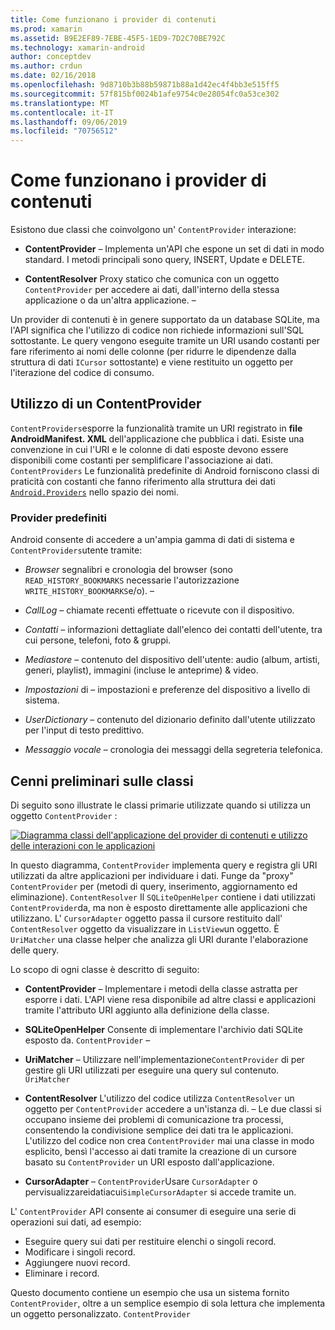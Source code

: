 ```yaml
---
title: Come funzionano i provider di contenuti
ms.prod: xamarin
ms.assetid: B9E2EF89-7EBE-45F5-1ED9-7D2C70BE792C
ms.technology: xamarin-android
author: conceptdev
ms.author: crdun
ms.date: 02/16/2018
ms.openlocfilehash: 9d8710b3b88b59871b88a1d42ec4f4bb3e515ff5
ms.sourcegitcommit: 57f815bf0024b1afe9754c0e28054fc0a53ce302
ms.translationtype: MT
ms.contentlocale: it-IT
ms.lasthandoff: 09/06/2019
ms.locfileid: "70756512"
---
```

# <a name="how-content-providers-work"></a>Come funzionano i provider di contenuti

Esistono due classi che coinvolgono un' `ContentProvider` interazione:

- **ContentProvider** &ndash; Implementa un'API che espone un set di dati in modo standard. I metodi principali sono query, INSERT, Update e DELETE.

- **ContentResolver** Proxy statico che comunica con un oggetto `ContentProvider` per accedere ai dati, dall'interno della stessa applicazione o da un'altra applicazione. &ndash;

Un provider di contenuti è in genere supportato da un database SQLite, ma l'API significa che l'utilizzo di codice non richiede informazioni sull'SQL sottostante. Le query vengono eseguite tramite un URI usando costanti per fare riferimento ai nomi delle colonne (per ridurre le dipendenze dalla struttura di dati `ICursor` sottostante) e viene restituito un oggetto per l'iterazione del codice di consumo.

## <a name="consuming-a-contentprovider"></a>Utilizzo di un ContentProvider

`ContentProviders`esporre la funzionalità tramite un URI registrato in **file AndroidManifest. XML** dell'applicazione che pubblica i dati. Esiste una convenzione in cui l'URI e le colonne di dati esposte devono essere disponibili come costanti per semplificare l'associazione ai dati. `ContentProviders` Le funzionalità predefinite di Android forniscono classi di praticità con costanti che fanno riferimento alla struttura dei dati [`Android.Providers`](xref:Android.Provider) nello spazio dei nomi.

### <a name="built-in-providers"></a>Provider predefiniti

Android consente di accedere a un'ampia gamma di dati di sistema e `ContentProviders`utente tramite:

- *Browser* segnalibri e cronologia del browser (sono `READ_HISTORY_BOOKMARKS` necessarie l'autorizzazione `WRITE_HISTORY_BOOKMARKS`e/o). &ndash;

- *CallLog* &ndash; chiamate recenti effettuate o ricevute con il dispositivo.

- *Contatti* &ndash; informazioni dettagliate dall'elenco dei contatti dell'utente, tra cui persone, telefoni, foto & gruppi.

- *Mediastore* &ndash; contenuto del dispositivo dell'utente: audio (album, artisti, generi, playlist), immagini (incluse le anteprime) & video.

- *Impostazioni* di &ndash; impostazioni e preferenze del dispositivo a livello di sistema.

- *UserDictionary* &ndash; contenuto del dizionario definito dall'utente utilizzato per l'input di testo predittivo.

- *Messaggio vocale* &ndash; cronologia dei messaggi della segreteria telefonica.

## <a name="classes-overview"></a>Cenni preliminari sulle classi

Di seguito sono illustrate le classi primarie utilizzate quando si utilizza un oggetto `ContentProvider` :

[![Diagramma classi dell'applicazione del provider di contenuti e utilizzo delle interazioni con le applicazioni](how-it-works-images/classdiagram1.png)](how-it-works-images/classdiagram1.png#lightbox)

In questo diagramma, `ContentProvider` implementa query e registra gli URI utilizzati da altre applicazioni per individuare i dati. Funge da "proxy" `ContentProvider` per (metodi di query, inserimento, aggiornamento ed eliminazione). `ContentResolver` Il `SQLiteOpenHelper` contiene i dati utilizzati `ContentProvider`da, ma non è esposto direttamente alle applicazioni che utilizzano.
L' `CursorAdapter` oggetto passa il cursore restituito dall' `ContentResolver` oggetto da visualizzare in `ListView`un oggetto. È `UriMatcher` una classe helper che analizza gli URI durante l'elaborazione delle query.

Lo scopo di ogni classe è descritto di seguito:

- **ContentProvider** &ndash; Implementare i metodi della classe astratta per esporre i dati. L'API viene resa disponibile ad altre classi e applicazioni tramite l'attributo URI aggiunto alla definizione della classe.

- **SQLiteOpenHelper** Consente di implementare l'archivio dati SQLite esposto da. `ContentProvider` &ndash;

- **UriMatcher** &ndash; Utilizzare nell'implementazione`ContentProvider` di per gestire gli URI utilizzati per eseguire una query sul contenuto. `UriMatcher`

- **ContentResolver** L'utilizzo del codice utilizza `ContentResolver` un oggetto per `ContentProvider` accedere a un'istanza di. &ndash; Le due classi si occupano insieme dei problemi di comunicazione tra processi, consentendo la condivisione semplice dei dati tra le applicazioni. L'utilizzo del codice non crea `ContentProvider` mai una classe in modo esplicito, bensì l'accesso ai dati tramite la creazione di un cursore basato su `ContentProvider` un URI esposto dall'applicazione.

- **CursorAdapter** &ndash; `ContentProvider`Usare `CursorAdapter` o pervisualizzareidatiacui`SimpleCursorAdapter` si accede tramite un.

L' `ContentProvider` API consente ai consumer di eseguire una serie di operazioni sui dati, ad esempio:

- Eseguire query sui dati per restituire elenchi o singoli record.
- Modificare i singoli record.
- Aggiungere nuovi record.
- Eliminare i record.

Questo documento contiene un esempio che usa un sistema fornito `ContentProvider`, oltre a un semplice esempio di sola lettura che implementa un oggetto personalizzato. `ContentProvider`
